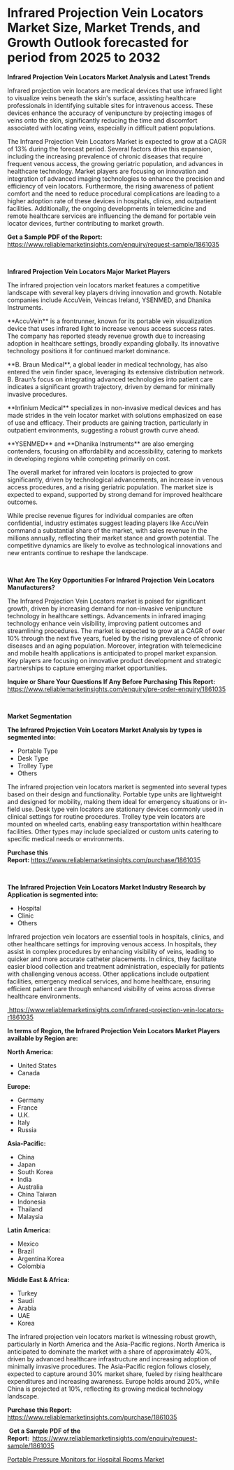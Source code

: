 <p><h1>Infrared Projection Vein Locators Market Size, Market Trends, and Growth Outlook forecasted for period from 2025 to 2032</h1></p><p><strong>Infrared Projection Vein Locators Market Analysis and Latest Trends</strong></p>
<p><p>Infrared projection vein locators are medical devices that use infrared light to visualize veins beneath the skin's surface, assisting healthcare professionals in identifying suitable sites for intravenous access. These devices enhance the accuracy of venipuncture by projecting images of veins onto the skin, significantly reducing the time and discomfort associated with locating veins, especially in difficult patient populations.</p><p>The Infrared Projection Vein Locators Market is expected to grow at a CAGR of 13% during the forecast period. Several factors drive this expansion, including the increasing prevalence of chronic diseases that require frequent venous access, the growing geriatric population, and advances in healthcare technology. Market players are focusing on innovation and integration of advanced imaging technologies to enhance the precision and efficiency of vein locators. Furthermore, the rising awareness of patient comfort and the need to reduce procedural complications are leading to a higher adoption rate of these devices in hospitals, clinics, and outpatient facilities. Additionally, the ongoing developments in telemedicine and remote healthcare services are influencing the demand for portable vein locator devices, further contributing to market growth.</p></p>
<p><strong>Get a Sample PDF of the Report:&nbsp;</strong> <a href="https://www.reliablemarketinsights.com/enquiry/request-sample/1861035?utm_campaign=3042&utm_medium=2&utm_source=Github&utm_content=ia&utm_term=05032025&utm_id=infrared-projection-vein-locators">https://www.reliablemarketinsights.com/enquiry/request-sample/1861035</a></p>
<p>&nbsp;</p>
<p><strong>Infrared Projection Vein Locators Major Market Players</strong></p>
<p><p>The infrared projection vein locators market features a competitive landscape with several key players driving innovation and growth. Notable companies include AccuVein, Veincas Ireland, YSENMED, and Dhanika Instruments.</p><p>**AccuVein** is a frontrunner, known for its portable vein visualization device that uses infrared light to increase venous access success rates. The company has reported steady revenue growth due to increasing adoption in healthcare settings, broadly expanding globally. Its innovative technology positions it for continued market dominance.</p><p>**B. Braun Medical**, a global leader in medical technology, has also entered the vein finder space, leveraging its extensive distribution network. B. Braun’s focus on integrating advanced technologies into patient care indicates a significant growth trajectory, driven by demand for minimally invasive procedures.</p><p>**Infinium Medical** specializes in non-invasive medical devices and has made strides in the vein locator market with solutions emphasized on ease of use and efficacy. Their products are gaining traction, particularly in outpatient environments, suggesting a robust growth curve ahead.</p><p>**YSENMED** and **Dhanika Instruments** are also emerging contenders, focusing on affordability and accessibility, catering to markets in developing regions while competing primarily on cost.</p><p>The overall market for infrared vein locators is projected to grow significantly, driven by technological advancements, an increase in venous access procedures, and a rising geriatric population. The market size is expected to expand, supported by strong demand for improved healthcare outcomes.</p><p>While precise revenue figures for individual companies are often confidential, industry estimates suggest leading players like AccuVein command a substantial share of the market, with sales revenue in the millions annually, reflecting their market stance and growth potential. The competitive dynamics are likely to evolve as technological innovations and new entrants continue to reshape the landscape.</p></p>
<p>&nbsp;</p>
<p><strong>What Are The Key Opportunities For Infrared Projection Vein Locators Manufacturers?</strong></p>
<p><p>The Infrared Projection Vein Locators market is poised for significant growth, driven by increasing demand for non-invasive venipuncture technology in healthcare settings. Advancements in infrared imaging technology enhance vein visibility, improving patient outcomes and streamlining procedures. The market is expected to grow at a CAGR of over 10% through the next five years, fueled by the rising prevalence of chronic diseases and an aging population. Moreover, integration with telemedicine and mobile health applications is anticipated to propel market expansion. Key players are focusing on innovative product development and strategic partnerships to capture emerging market opportunities.</p></p>
<p><strong>Inquire or Share Your Questions If Any Before Purchasing This Report:</strong> <a href="https://www.reliablemarketinsights.com/enquiry/pre-order-enquiry/1861035?utm_campaign=3042&utm_medium=2&utm_source=Github&utm_content=ia&utm_term=05032025&utm_id=infrared-projection-vein-locators">https://www.reliablemarketinsights.com/enquiry/pre-order-enquiry/1861035</a></p>
<p>&nbsp;</p>
<p><strong>Market Segmentation</strong></p>
<p><strong>The Infrared Projection Vein Locators Market Analysis by types is segmented into:</strong></p>
<p><ul><li>Portable Type</li><li>Desk Type</li><li>Trolley Type</li><li>Others</li></ul></p>
<p><p>The infrared projection vein locators market is segmented into several types based on their design and functionality. Portable type units are lightweight and designed for mobility, making them ideal for emergency situations or in-field use. Desk type vein locators are stationary devices commonly used in clinical settings for routine procedures. Trolley type vein locators are mounted on wheeled carts, enabling easy transportation within healthcare facilities. Other types may include specialized or custom units catering to specific medical needs or environments.</p></p>
<p><strong>Purchase this Report:&nbsp;</strong><a href="https://www.reliablemarketinsights.com/purchase/1861035?utm_campaign=3042&utm_medium=2&utm_source=Github&utm_content=ia&utm_term=05032025&utm_id=infrared-projection-vein-locators">https://www.reliablemarketinsights.com/purchase/1861035</a></p>
<p>&nbsp;</p>
<p><strong>The Infrared Projection Vein Locators Market Industry Research by Application is segmented into:</strong></p>
<p><ul><li>Hospital</li><li>Clinic</li><li>Others</li></ul></p>
<p><p>Infrared projection vein locators are essential tools in hospitals, clinics, and other healthcare settings for improving venous access. In hospitals, they assist in complex procedures by enhancing visibility of veins, leading to quicker and more accurate catheter placements. In clinics, they facilitate easier blood collection and treatment administration, especially for patients with challenging venous access. Other applications include outpatient facilities, emergency medical services, and home healthcare, ensuring efficient patient care through enhanced visibility of veins across diverse healthcare environments.</p></p>
<p><a href="https://www.reliablemarketinsights.com/infrared-projection-vein-locators-r1861035?utm_campaign=3042&utm_medium=2&utm_source=Github&utm_content=ia&utm_term=05032025&utm_id=infrared-projection-vein-locators">&nbsp;https://www.reliablemarketinsights.com/infrared-projection-vein-locators-r1861035</a></p>
<p><strong>In terms of Region, the Infrared Projection Vein Locators Market Players available by Region are:</strong></p>
<p>
    <p> <strong> North America: </strong>
        <ul>
            <li>United States</li>
            <li>Canada</li>
        </ul>
        </p> 
    <p> <strong> Europe: </strong>
        <ul>
            <li>Germany</li>
            <li>France</li>
            <li>U.K.</li>
            <li>Italy</li>
            <li>Russia</li>
        </ul>
        </p> 
    <p> <strong> Asia-Pacific: </strong>
        <ul>
            <li>China</li>
            <li>Japan</li>
            <li>South Korea</li>
            <li>India</li>
            <li>Australia</li>
            <li>China Taiwan</li>
            <li>Indonesia</li>
            <li>Thailand</li>
            <li>Malaysia</li>
        </ul>
        </p> 
    <p> <strong> Latin America: </strong>
        <ul>
            <li>Mexico</li>
            <li>Brazil</li>
            <li>Argentina Korea</li>
            <li>Colombia</li>
        </ul>
        </p> 
    <p> <strong> Middle East & Africa: </strong>
        <ul>
            <li>Turkey</li>
            <li>Saudi</li>
            <li>Arabia</li>
            <li>UAE</li>
            <li>Korea</li>
        </ul>
    </p>
    </p>
<p><p>The infrared projection vein locators market is witnessing robust growth, particularly in North America and the Asia-Pacific regions. North America is anticipated to dominate the market with a share of approximately 40%, driven by advanced healthcare infrastructure and increasing adoption of minimally invasive procedures. The Asia-Pacific region follows closely, expected to capture around 30% market share, fueled by rising healthcare expenditures and increasing awareness. Europe holds around 20%, while China is projected at 10%, reflecting its growing medical technology landscape.</p></p>
<p><strong>Purchase this Report: </strong><a href="https://www.reliablemarketinsights.com/purchase/1861035?utm_campaign=3042&utm_medium=2&utm_source=Github&utm_content=ia&utm_term=05032025&utm_id=infrared-projection-vein-locators">https://www.reliablemarketinsights.com/purchase/1861035</a></p>
<p>&nbsp;<strong>Get a Sample PDF of the Report:&nbsp;&nbsp;</strong><a href="https://www.reliablemarketinsights.com/enquiry/request-sample/1861035?utm_campaign=3042&utm_medium=2&utm_source=Github&utm_content=ia&utm_term=05032025&utm_id=infrared-projection-vein-locators">https://www.reliablemarketinsights.com/enquiry/request-sample/1861035</a></p>
<p><strong></strong></p>
<p><p><a href="https://github.com/sapsaidamary/Market-Research-Report-List-1/blob/main/portable-pressure-monitors-for-hospital-rooms-market.md?utm_campaign=3042&utm_medium=2&utm_source=Github&utm_content=ia&utm_term=05032025&utm_id=infrared-projection-vein-locators">Portable Pressure Monitors for Hospital Rooms Market</a></p></p>